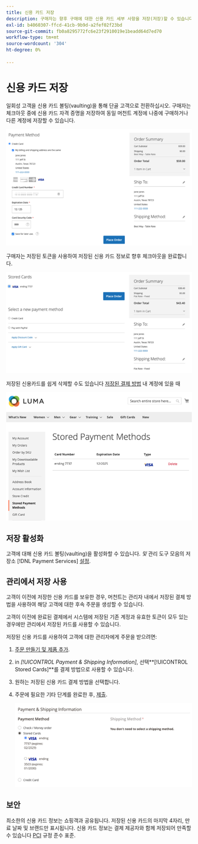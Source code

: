 ```yaml
---
title: 신용 카드 저장
description: 구매자는 향후 구매에 대한 신용 카드 세부 사항을 저장(저장)할 수 있습니다.
exl-id: b4060307-ffcd-41cb-9b9d-a2fef02f23bd
source-git-commit: fb0a8295772fc6e23f2910019e1beadd64d7ed70
workflow-type: tm+mt
source-wordcount: '304'
ht-degree: 0%

---
```


# 신용 카드 저장

일회성 고객을 신용 카드 볼팅(vaulting)을 통해 단골 고객으로 전환하십시오. 구매자는 체크아웃 중에 신용 카드 자격 증명을 저장하여 동일 머천트 계정에 나중에 구매하거나 다른 계정에 저장할 수 있습니다.

![나중에 사용할 수 있도록 신용 카드 저장](assets/save-card-for-later.png)

구매자는 저장된 토큰을 사용하여 저장된 신용 카드 정보로 향후 체크아웃을 완료합니다.

![나중에 구매할 때 저장된 자격 증명 사용](assets/use-stored-card.png)

저장된 신용카드를 쉽게 삭제할 수도 있습니다 [저장된 결제 방법](https://docs.magento.com/user-guide/customers/account-dashboard-stored-payment-methods.html) 내 계정에 있을 때

![내 계정에 저장된 결제 방법](assets/stored-payment-methods.png)

## 저장 활성화

고객에 대해 신용 카드 볼팅(vaulting)을 활성화할 수 있습니다. _및_ 관리 도구 모음의 저장소 [!DNL Payment Services] [설정](settings.md#card-vaulting).

## 관리에서 저장 사용

고객이 이전에 저장한 신용 카드를 보유한 경우, 머천트는 관리자 내에서 저장된 결제 방법을 사용하여 해당 고객에 대한 후속 주문을 생성할 수 있습니다.

고객이 이전에 완료된 결제에서 시스템에 저장된 기존 계정과 유효한 토큰이 모두 있는 경우에만 관리에서 저장된 카드를 사용할 수 있습니다.

저장된 신용 카드를 사용하여 고객에 대한 관리자에게 주문을 받으려면:

1. [주문 만들기 및 제품 추가](https://experienceleague.adobe.com/docs/commerce-admin/stores-sales/point-of-purchase/assist/customer-account-create-order.html).
1. in _[!UICONTROL Payment & Shipping Information]_, 선택&#x200B;**[!UICONTROL Stored Cards]**를 결제 방법으로 사용할 수 있습니다.
1. 원하는 저장된 신용 카드 결제 방법을 선택합니다.
1. 주문에 필요한 기타 단계를 완료한 후, [제출](https://experienceleague.adobe.com/docs/commerce-admin/stores-sales/point-of-purchase/assist/customer-account-create-order.html?lang=en#step-3%3A-submit-the-order).

   ![고객에 대해 관리자에서 저장된 신용 카드 사용](assets/admin-vaultedcard.png)

## 보안

최소한의 신용 카드 정보는 쇼핑객과 공유됩니다. 저장된 신용 카드의 마지막 4자리, 만료 날짜 및 브랜드만 표시됩니다. 신용 카드 정보는 결제 제공자와 함께 저장되어 만족할 수 있습니다 [PCI](security.md#PCI-compliance) 규정 준수 표준.
